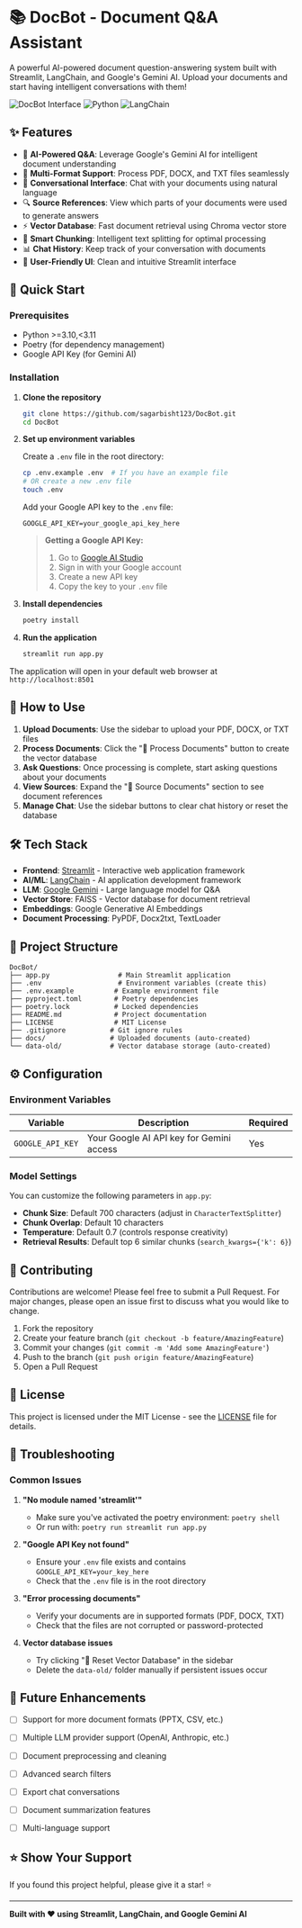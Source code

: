 # 📚 DocBot - Document Q&A Assistant

A powerful AI-powered document question-answering system built with Streamlit, LangChain, and Google's Gemini AI. Upload your documents and start having intelligent conversations with them!

![DocBot Interface](https://img.shields.io/badge/Streamlit-FF4B4B?style=for-the-badge&logo=streamlit&logoColor=white)
![Python](https://img.shields.io/badge/Python-3776AB?style=for-the-badge&logo=python&logoColor=white)
![LangChain](https://img.shields.io/badge/LangChain-121212?style=for-the-badge&logo=langchain&logoColor=white)

## ✨ Features

- 🤖 **AI-Powered Q&A**: Leverage Google's Gemini AI for intelligent document understanding
- 📄 **Multi-Format Support**: Process PDF, DOCX, and TXT files seamlessly
- 💬 **Conversational Interface**: Chat with your documents using natural language
- 🔍 **Source References**: View which parts of your documents were used to generate answers
- ⚡ **Vector Database**: Fast document retrieval using Chroma vector store
- 🧠 **Smart Chunking**: Intelligent text splitting for optimal processing
- 📊 **Chat History**: Keep track of your conversation with documents
- 🎨 **User-Friendly UI**: Clean and intuitive Streamlit interface

## 🚀 Quick Start

### Prerequisites

- Python >=3.10,<3.11
- Poetry (for dependency management)
- Google API Key (for Gemini AI)

### Installation

1. **Clone the repository**
   ```bash
   git clone https://github.com/sagarbisht123/DocBot.git
   cd DocBot
   ```

2. **Set up environment variables**
   
   Create a `.env` file in the root directory:
   ```bash
   cp .env.example .env  # If you have an example file
   # OR create a new .env file
   touch .env
   ```
   
   Add your Google API key to the `.env` file:
   ```env
   GOOGLE_API_KEY=your_google_api_key_here
   ```
   
   > **Getting a Google API Key:**
   > 1. Go to [Google AI Studio](https://aistudio.google.com/)
   > 2. Sign in with your Google account
   > 3. Create a new API key
   > 4. Copy the key to your `.env` file

3. **Install dependencies**
   ```bash
   poetry install
   ```

4. **Run the application**
   ```bash
   streamlit run app.py
   ```

The application will open in your default web browser at `http://localhost:8501`

## 📖 How to Use

1. **Upload Documents**: Use the sidebar to upload your PDF, DOCX, or TXT files
2. **Process Documents**: Click the "🔄 Process Documents" button to create the vector database
3. **Ask Questions**: Once processing is complete, start asking questions about your documents
4. **View Sources**: Expand the "📖 Source Documents" section to see document references
5. **Manage Chat**: Use the sidebar buttons to clear chat history or reset the database

## 🛠️ Tech Stack

- **Frontend**: [Streamlit](https://streamlit.io/) - Interactive web application framework
- **AI/ML**: [LangChain](https://langchain.com/) - AI application development framework
- **LLM**: [Google Gemini](https://ai.google.dev/) - Large language model for Q&A
- **Vector Store**: FAISS - Vector database for document retrieval
- **Embeddings**: Google Generative AI Embeddings
- **Document Processing**: PyPDF, Docx2txt, TextLoader

## 📁 Project Structure

```
DocBot/
├── app.py                 # Main Streamlit application
├── .env                   # Environment variables (create this)
├── .env.example          # Example environment file
├── pyproject.toml        # Poetry dependencies
├── poetry.lock           # Locked dependencies
├── README.md             # Project documentation
├── LICENSE               # MIT License
├── .gitignore           # Git ignore rules
├── docs/                # Uploaded documents (auto-created)
└── data-old/            # Vector database storage (auto-created)
```

## ⚙️ Configuration

### Environment Variables

| Variable | Description | Required |
|----------|-------------|----------|
| `GOOGLE_API_KEY` | Your Google AI API key for Gemini access | Yes |

### Model Settings

You can customize the following parameters in `app.py`:

- **Chunk Size**: Default 700 characters (adjust in `CharacterTextSplitter`)
- **Chunk Overlap**: Default 10 characters
- **Temperature**: Default 0.7 (controls response creativity)
- **Retrieval Results**: Default top 6 similar chunks (`search_kwargs={'k': 6}`)

## 🤝 Contributing

Contributions are welcome! Please feel free to submit a Pull Request. For major changes, please open an issue first to discuss what you would like to change.

1. Fork the repository
2. Create your feature branch (`git checkout -b feature/AmazingFeature`)
3. Commit your changes (`git commit -m 'Add some AmazingFeature'`)
4. Push to the branch (`git push origin feature/AmazingFeature`)
5. Open a Pull Request

## 📝 License

This project is licensed under the MIT License - see the [LICENSE](LICENSE) file for details.

## 🐛 Troubleshooting

### Common Issues

1. **"No module named 'streamlit'"**
   - Make sure you've activated the poetry environment: `poetry shell`
   - Or run with: `poetry run streamlit run app.py`

2. **"Google API Key not found"**
   - Ensure your `.env` file exists and contains `GOOGLE_API_KEY=your_key_here`
   - Check that the `.env` file is in the root directory

3. **"Error processing documents"**
   - Verify your documents are in supported formats (PDF, DOCX, TXT)
   - Check that the files are not corrupted or password-protected

4. **Vector database issues**
   - Try clicking "🔄 Reset Vector Database" in the sidebar
   - Delete the `data-old/` folder manually if persistent issues occur

## 🔮 Future Enhancements

- [ ] Support for more document formats (PPTX, CSV, etc.)
- [ ] Multiple LLM provider support (OpenAI, Anthropic, etc.)
- [ ] Document preprocessing and cleaning
- [ ] Advanced search filters
- [ ] Export chat conversations
- [ ] Document summarization features
- [ ] Multi-language support



## ⭐ Show Your Support

If you found this project helpful, please give it a star! ⭐

---

**Built with ❤️ using Streamlit, LangChain, and Google Gemini AI**
